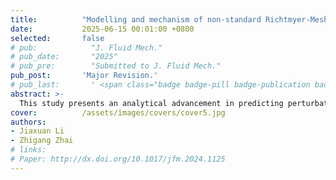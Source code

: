 ```yaml
---
title:          "Modelling and mechanism of non-standard Richtmyer-Meshkov instability"
date:           2025-06-15 00:01:00 +0800
selected:       false
# pub:            "J. Fluid Mech."
# pub_date:       "2025"
# pub_pre:        "Submitted to J. Fluid Mech."
pub_post:       'Major Revision.'
# pub_last:       ' <span class="badge badge-pill badge-publication badge-success">Spotlight</span>'
abstract: >-
  This study presents an analytical advancement in predicting perturbation amplitude growth rates for non-standard Richtmyer-Meshkov instability (RMI) induced by rippled shock waves interacting with heavy-light interfaces. We extend the irrotational model to encompass non-standard RMI scenarios, establishing a generalized framework validated through numerical simulations. Distinct from previous models, our model is free of empirical coefficients, and demonstrates superior accuracy across diverse perturbation configurations and Mach numbers. The analyses reveal the fundamental disparity of non-standard RMI from classical RMI: the vorticity deposition mechanism in non-standard RMI arises not only from normal pressure gradients at the shock front but crucially from tangential pressure gradients behind the shock wave. The asymptotic circulations are also well predicted by our model. Moreover, the relationship of the amplitudes between sinusoidal shock and perturbed interface is derived based on the model to realize the freeze-out of interface amplitude. The initial fundamental mode's amplitude growth is frozen well, and the mixing width is greatly suppressed.
cover:          /assets/images/covers/cover5.jpg
authors:
- Jiaxuan Li
- Zhigang Zhai
# links:
# Paper: http://dx.doi.org/10.1017/jfm.2024.1125
---
```

